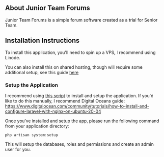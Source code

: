 ## About Junior Team Forums
Junior Team Forums is a simple forum software created as a trial for Senior Team.

## Installation Instructions
To install this application, you'll need to spin up a VPS, I recommend using Linode.

You can also install this on shared hosting, though will require some additional setup, see this guide [here](https://laravelarticle.com/deploy-laravel-on-shared-hosting)

### Setup the Application
I recommend using [this script](https://github.com/Yiddishe-Kop/server-setup) to install and setup the application.
If you'd like to do this manually, I recommend Digital Oceans guide: https://www.digitalocean.com/community/tutorials/how-to-install-and-configure-laravel-with-nginx-on-ubuntu-20-04

Once you've installed and setup the app, please run the following command from your application directory:
``` 
php artisan system:setup
```

This will setup the databases, roles and permissions and create an admin user for you.
